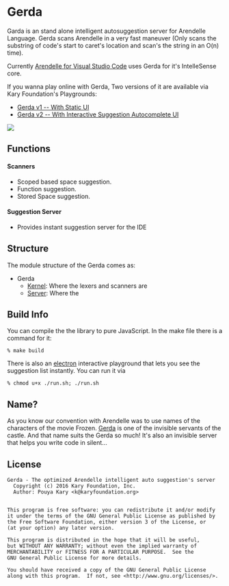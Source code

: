 # Gerda

Garda is an stand alone intelligent autosuggestion server for Arendelle Language. Gerda scans Arendelle in a very fast maneuver (Only scans the substring of code's start to caret's location and scan's the string in an O(n) time).

Currently [Arendelle for Visual Studio Code](https://marketplace.visualstudio.com/items?itemName=karyfoundation.arendelle) uses Gerda for it's IntelleSense core. 

If you wanna play online with Gerda, Two versions of it are available via Kary Foundation's Playgrounds:

- [Gerda v1 -- With Static UI](http://www.karyfoundation.org/research/playgrounds/gerda/01/)
- [Gerda v2 -- With Interactive Suggestion Autocomplete UI](http://www.karyfoundation.org/research/playgrounds/gerda/02/)

![](https://cloud.githubusercontent.com/assets/2157285/18032698/43e36866-6d23-11e6-8e46-0d875358367a.jpg)


## Functions

#### Scanners

- Scoped based space suggestion.
- Function suggestion.
- Stored Space suggestion.

#### Suggestion Server

- Provides instant suggestion server for the IDE


## Structure
The module structure of the Gerda comes as:

- Gerda 
	- [Kernel](https://github.com/arendelle/gerda/tree/master/gerda-server/kernel): Where the lexers and scanners are
	- [Server](https://github.com/arendelle/gerda/tree/master/gerda-server/server): Where the 
	
## Build Info
You can compile the the library to pure JavaScript. In the make file there is a command for it:

```
% make build
```

There is also an [electron](http://electron.atom.io) interactive playground that lets you see the suggestion list instantly. You can run it via

```
% chmod u+x ./run.sh; ./run.sh
```
	
	
## Name?
As you know our convention with Arendelle was to use names of the characters of the movie Frozen. [Gerda](http://disney.wikia.com/wiki/Kai_and_Gerda) is one of the invisible servants of the castle. And that name suits the Gerda so much! It's also an invisible server that helps you write code in silent...
	
## License

```
Gerda - The optimized Arendelle intelligent auto suggestion's server
  Copyright (c) 2016 Kary Foundation, Inc.
  Author: Pouya Kary <k@karyfoundation.org>


This program is free software: you can redistribute it and/or modify
it under the terms of the GNU General Public License as published by
the Free Software Foundation, either version 3 of the License, or
(at your option) any later version.

This program is distributed in the hope that it will be useful,
but WITHOUT ANY WARRANTY; without even the implied warranty of
MERCHANTABILITY or FITNESS FOR A PARTICULAR PURPOSE.  See the
GNU General Public License for more details.

You should have received a copy of the GNU General Public License
along with this program.  If not, see <http://www.gnu.org/licenses/>.
```

